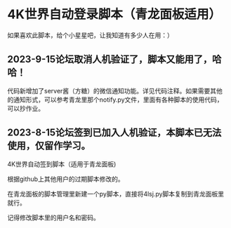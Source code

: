 # 4K世界自动登录脚本（青龙面板适用）
如果喜欢此脚本，给个小星星吧，让我知道有多少人在用：）

## 2023-9-15论坛取消人机验证了，脚本又能用了，哈哈！
代码新增加了server酱（方糖）的微信通知功能。详见代码注释。如果需要其他的通知形式，可以参考青龙里那个notify.py文件，里面有各种脚本的使用代码，可以抄作业。

## 2023-8-15论坛签到已加入人机验证，本脚本已无法使用，仅留作学习。

 4K世界自动签到脚本（适用于青龙面板)
 
 根据github上其他用户的过期脚本修改的。
 
 在青龙面板的脚本管理里新建一个py脚本，直接将4lsj.py脚本复制到青龙面板里就行。
 
 记得修改脚本里的用户名和密码。
